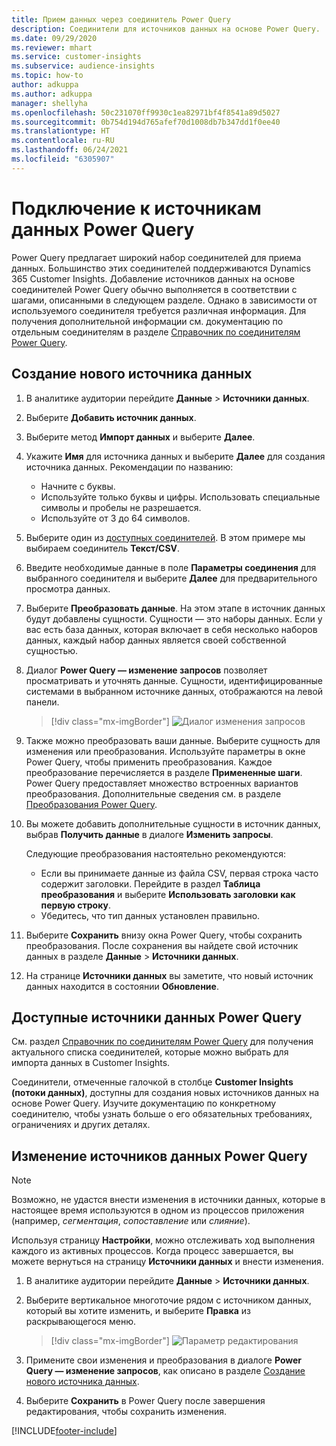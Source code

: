 ```yaml
---
title: Прием данных через соединитель Power Query
description: Соединители для источников данных на основе Power Query.
ms.date: 09/29/2020
ms.reviewer: mhart
ms.service: customer-insights
ms.subservice: audience-insights
ms.topic: how-to
author: adkuppa
ms.author: adkuppa
manager: shellyha
ms.openlocfilehash: 50c231070ff9930c1ea82971bf4f8541a89d5027
ms.sourcegitcommit: 0b754d194d765afef70d1008db7b347dd1f0ee40
ms.translationtype: HT
ms.contentlocale: ru-RU
ms.lasthandoff: 06/24/2021
ms.locfileid: "6305907"
---
```

# <a name="connect-to-a-power-query-data-source"></a>Подключение к источникам данных Power Query

Power Query предлагает широкий набор соединителей для приема данных. Большинство этих соединителей поддерживаются Dynamics 365 Customer Insights. Добавление источников данных на основе соединителей Power Query обычно выполняется в соответствии с шагами, описанными в следующем разделе. Однако в зависимости от используемого соединителя требуется различная информация. Для получения дополнительной информации см. документацию по отдельным соединителям в разделе [Справочник по соединителям Power Query](/power-query/connectors/).

## <a name="create-a-new-data-source"></a>Создание нового источника данных

1. В аналитике аудитории перейдите **Данные** > **Источники данных**.

1. Выберите **Добавить источник данных**.

1. Выберите метод **Импорт данных** и выберите **Далее**.

1. Укажите **Имя** для источника данных и выберите **Далее** для создания источника данных. Рекомендации по названию: 
   - Начните с буквы.
   - Используйте только буквы и цифры. Использовать специальные символы и пробелы не разрешается.
   - Используйте от 3 до 64 символов.

1. Выберите один из [доступных соединителей](#available-power-query-data-sources). В этом примере мы выбираем соединитель **Текст/CSV**.

1. Введите необходимые данные в поле **Параметры соединения** для выбранного соединителя и выберите **Далее** для предварительного просмотра данных.

1. Выберите **Преобразовать данные**. На этом этапе в источник данных будут добавлены сущности. Сущности — это наборы данных. Если у вас есть база данных, которая включает в себя несколько наборов данных, каждый набор данных является своей собственной сущностью.

1. Диалог **Power Query — изменение запросов** позволяет просматривать и уточнять данные. Сущности, идентифицированные системами в выбранном источнике данных, отображаются на левой панели.

   > [!div class="mx-imgBorder"]
   > ![Диалог изменения запросов](media/data-manager-configure-edit-queries.png "Диалог изменения запросов")

1. Также можно преобразовать ваши данные. Выберите сущность для изменения или преобразования. Используйте параметры в окне Power Query, чтобы применить преобразования. Каждое преобразование перечисляется в разделе **Примененные шаги**. Power Query предоставляет множество встроенных вариантов преобразования. Дополнительные сведения см. в разделе [Преобразования Power Query](/power-query/power-query-what-is-power-query#transformations).

1. Вы можете добавить дополнительные сущности в источник данных, выбрав **Получить данные** в диалоге **Изменить запросы**.

   Следующие преобразования настоятельно рекомендуются:

   - Если вы принимаете данные из файла CSV, первая строка часто содержит заголовки. Перейдите в раздел **Таблица преобразования** и выберите **Использовать заголовки как первую строку**.
   - Убедитесь, что тип данных установлен правильно.

1. Выберите **Сохранить** внизу окна Power Query, чтобы сохранить преобразования. После сохранения вы найдете свой источник данных в разделе **Данные** > **Источники данных**.

1. На странице **Источники данных** вы заметите, что новый источник данных находится в состоянии **Обновление**.

## <a name="available-power-query-data-sources"></a>Доступные источники данных Power Query

См. раздел [Справочник по соединителям Power Query](/power-query/connectors/) для получения актуального списка соединителей, которые можно выбрать для импорта данных в Customer Insights. 

Соединители, отмеченные галочкой в столбце **Customer Insights (потоки данных)**, доступны для создания новых источников данных на основе Power Query. Изучите документацию по конкретному соединителю, чтобы узнать больше о его обязательных требованиях, ограничениях и других деталях.

## <a name="edit-power-query-data-sources"></a>Изменение источников данных Power Query

> [!NOTE]
> Возможно, не удастся внести изменения в источники данных, которые в настоящее время используются в одном из процессов приложения (например, *сегментация*, *сопоставление* или *слияние*). 
>
> Используя страницу **Настройки**, можно отслеживать ход выполнения каждого из активных процессов. Когда процесс завершается, вы можете вернуться на страницу **Источники данных** и внести изменения.

1. В аналитике аудитории перейдите **Данные** > **Источники данных**.

2. Выберите вертикальное многоточие рядом с источником данных, который вы хотите изменить, и выберите **Правка** из раскрывающегося меню.

   > [!div class="mx-imgBorder"]
   > ![Параметр редактирования](media/edit-option-data-sources.png "Параметр редактирования")

3. Примените свои изменения и преобразования в диалоге **Power Query — изменение запросов**, как описано в разделе [Создание нового источника данных](#create-a-new-data-source).

4. Выберите **Сохранить** в Power Query после завершения редактирования, чтобы сохранить изменения.


[!INCLUDE[footer-include](../includes/footer-banner.md)]